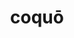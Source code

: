 ---
title: coquō
nmtitle: coquo
meaning: to cook
ch: 6
pos: verb
secondppstem: coqu
infend: ere
infhyph: -ere
nminfend: ere
nminfhyph: -ere
conjugation: third
---